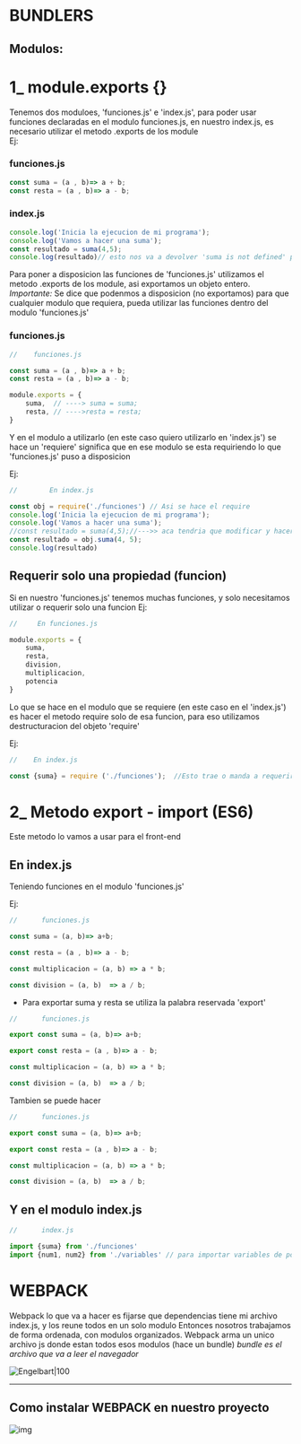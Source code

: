 # BUNDLERS
## Modulos:

# 1_ module.exports {}

Tenemos dos moduloes, 'funciones.js' e 'index.js', para poder usar funciones declaradas en el modulo funciones.js, en nuestro index.js, es necesario utilizar el metodo .exports de los module  
Ej:
### funciones.js
```javascript
const suma = (a , b)=> a + b;
const resta = (a , b)=> a - b;
```
### index.js
```javascript
console.log('Inicia la ejecucion de mi programa');
console.log('Vamos a hacer una suma');
const resultado = suma(4,5);
console.log(resultado)// esto nos va a devolver 'suma is not defined' por que la funcion suma no esta dentro de 'index.js', sino que esta dentro de 'funciones.js'
```
Para poner a disposicion las funciones de 'funciones.js' utilizamos el metodo .exports de los module, asi exportamos un objeto entero.
*Importante:* Se dice que podenmos a disposicion (no exportamos) para que cualquier modulo que requiera, pueda utilizar las funciones dentro del modulo 'funciones.js'

### funciones.js
```javascript
//    funciones.js

const suma = (a , b)=> a + b;
const resta = (a , b)=> a - b;

module.exports = {
    suma,  // ----> suma = suma;
    resta, // ---->resta = resta;
}
```

Y en el modulo a utilizarlo (en este caso quiero utilizarlo en 'index.js') se hace un 'requiere'
significa que en ese modulo se esta requiriendo lo que 'funciones.js' puso a disposicion  

Ej:
```javascript
//        En index.js

const obj = require('./funciones') // Asi se hace el require
console.log('Inicia la ejecucion de mi programa');
console.log('Vamos a hacer una suma');
//const resultado = suma(4,5);//--->> aca tendria que modificar y hacerlo asi:
const resultado = obj.suma(4, 5); 
console.log(resultado)
```

## Requerir solo una propiedad (funcion)
Si en nuestro 'funciones.js' tenemos muchas funciones, y solo necesitamos utilizar o requerir solo una funcion
Ej:
```javascript
//     En funciones.js

module.exports = {
    suma,
    resta,
    division,
    multiplicacion,
    potencia
}
```
Lo que se hace en el modulo que se requiere (en este caso en el 'index.js') es hacer el metodo require solo de esa funcion, para eso utilizamos destructuracion del objeto 'require'

Ej:
```javascript
//    En index.js

const {suma} = require ('./funciones');  //Esto trae o manda a requerir solo la funcion 'suma'
```

# 2_ Metodo export - import (ES6)
Este metodo lo vamos a usar para el front-end

## En index.js
Teniendo funciones en el modulo 'funciones.js' 

Ej:

```javascript
//      funciones.js

const suma = (a, b)=> a+b;

const resta = (a , b)=> a - b;

const multiplicacion = (a, b) => a * b;

const division = (a, b)  => a / b;

```

- Para exportar suma y resta se utiliza la palabra reservada 'export'

```javascript
//      funciones.js

export const suma = (a, b)=> a+b;

export const resta = (a , b)=> a - b;

const multiplicacion = (a, b) => a * b;

const division = (a, b)  => a / b;

```
Tambien se puede hacer


```javascript
//      funciones.js

export const suma = (a, b)=> a+b;

export const resta = (a , b)=> a - b;

const multiplicacion = (a, b) => a * b;

const division = (a, b)  => a / b;

```

## Y en el modulo index.js
```javascript
//      index.js

import {suma} from './funciones'
import {num1, num2} from './variables' // para importar variables de por ej 'variables.js'
```
# WEBPACK

Webpack lo que va a hacer es fijarse que dependencias tiene mi archivo index.js, y los reune todos en un solo modulo
Entonces nosotros trabajamos de forma ordenada, con modulos organizados.
Webpack arma un unico archivo js donde estan todos esos modulos (hace un bundle)
*bundle es el archivo que va a leer el navegador*  
  


![Engelbart|100](/img%20y%20screenshot/05_Bundlers.jpg)

---

## Como instalar WEBPACK en nuestro proyecto

![img](/img%20y%20screenshot/05_Bundlers(2).jpg)